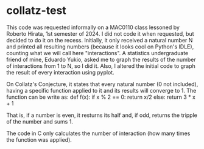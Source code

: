 # collatz-test
This code was requested informally on a MAC0110 class lessoned by Roberto Hirata, 1st semester of 2024. I did not code it when requested, but decided to do it on the recess.
Initially, it only received a natural number N and printed all resulting numbers (because it looks cool on Python's IDLE), counting what we will call  here "interactions".
A statistics undergraduate friend of mine, Eduardo Yukio, asked me to graph the results of the number of interactions from 1 to N, so I did it. Also, I altered the initial code to graph the result of every interaction using pyplot.

On Collatz's Conjecture, it states that every natural number (0 not included), having a specific function applied to it and its results will converge to 1. The function can be write as:
def f(x):
    if x % 2 == 0:
        return x/2
    else:
        return 3 * x + 1

That is, if a number is even, it resturns its half and, if odd, returns the tripple of the number and sums 1.

The code in C only calculates the number of interaction (how many times the function was applied).
